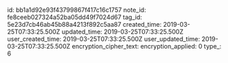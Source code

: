 id: bb1a1d92e93f43799867f417c16c1757
note_id: fe8ceeb027324a52ba05dd49f7024d67
tag_id: 5e23d7cb46ab45b88a4213f892c5aa87
created_time: 2019-03-25T07:33:25.500Z
updated_time: 2019-03-25T07:33:25.500Z
user_created_time: 2019-03-25T07:33:25.500Z
user_updated_time: 2019-03-25T07:33:25.500Z
encryption_cipher_text: 
encryption_applied: 0
type_: 6